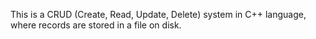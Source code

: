 This is a CRUD (Create, Read, Update, Delete) system in C++ language, where records are stored in a file on disk.
